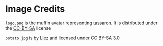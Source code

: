 # Image Credits
`logo.png` is the muffin avatar representing [tassaron](https://tassaron.com). It is distributed under the [CC-BY-SA](https://creativecommons.org/licenses/by-sa/4.0/) license

`potato.jpg` is by Llez and licensed under CC BY-SA 3.0